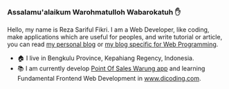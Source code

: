 ### Assalamu'alaikum Warohmatulloh Wabarokatuh :hand:
Hello, my name is Reza Sariful Fikri. I am a Web Developer, like coding, make applications which are useful for peoples, and write tutorial or article, you can read [my personal blog](https://fikkri-reza.medium.com/) or [my blog specific for Web Programming](https://amrukcode.medium.com).

- :house: I live in Bengkulu Province, Kepahiang Regency, Indonesia.
- :books: I am currently develop [Point Of Sales Warung app](https://github.com/rezafikkri/Point-Of-Sales-Warung) and learning Fundamental Frontend Web Development in www.dicoding.com.
